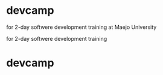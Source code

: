 # devcamp

for 2-day softwere development training at Maejo University


for 2-day softwere development training

# devcamp
